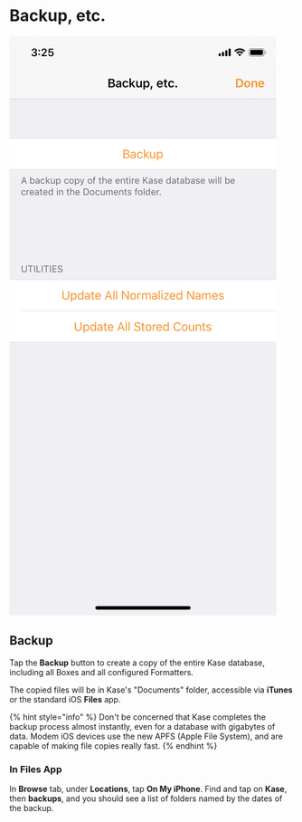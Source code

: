 # Backup, etc.

![Backup, etc. screen.](../.gitbook/assets/simulator-screen-shot-iphone-x-2019-02-18-at-22.35.07.png)

## Backup

Tap the **Backup** button to create a copy of the entire Kase database, including all Boxes and all configured Formatters.

The copied files will be in Kase's "Documents" folder, accessible via **iTunes** or the standard iOS **Files** app.

{% hint style="info" %}
Don't be concerned that Kase completes the backup process almost instantly, even for a database with gigabytes of data. Modem iOS devices use the new APFS \(Apple File System\), and are capable of making file copies really fast.
{% endhint %}

### In Files App

In **Browse** tab, under **Locations**, tap **On My iPhone**. Find and tap on **Kase**, then **backups**, and you should see a list of folders named by the dates of the backup.

